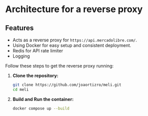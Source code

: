# Architecture for a reverse proxy

## Features

* Acts as a reverse proxy for `https://api.mercadolibre.com/`.
* Using Docker for easy setup and consistent deployment.
* Redis for API rate limiter
* Logging

Follow these steps to get the reverse proxy running:

1.  **Clone the repository:**
    ```bash
    git clone https://github.com/joaortizro/meli.git
    cd meli
    ```

2.  **Build and Run the container:**
    ```bash
    docker compose up --build
    ```
